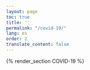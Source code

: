 ```yaml
---
layout: page
toc: true
title: ''
permalink: "/covid-19/"
lang: es
order: 2
translate_content: false
---
```



{% render_section COVID-19 %}
